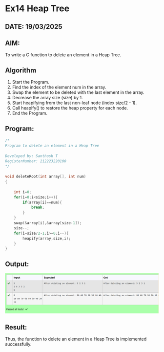 # Ex14 Heap Tree
## DATE: 19/03/2025
## AIM:
To write a C function to delete an element in a Heap Tree.

## Algorithm
1. Start the Program.
2. Find the index of the element num in the array. 
3. Swap the element to be deleted with the last element in the array. 
4. Decrease the array size (size) by 1. 
5. Start heapifying from the last non-leaf node (index size/2 - 1). 
6. Call heapify() to restore the heap property for each node. 
7. End the Program.

## Program:
```c
/*
Program to delete an element in a Heap Tree

Developed by: Santhosh T
RegisterNumber: 212223220100
*/

void deleteRoot(int array[], int num)
{
    
    int i=0;
    for(i=0;i<size;i++){
        if(array[i]==num){
            break;
        }
    }
    swap(&array[i],&array[size-1]);
    size--;
    for(i=size/2-1;i>=0;i--){
        heapify(array,size,i);
    }
}
```

## Output:

![alt text](heap_tree.png)

## Result:
Thus, the function to delete an element in a Heap Tree is implemented successfully.
